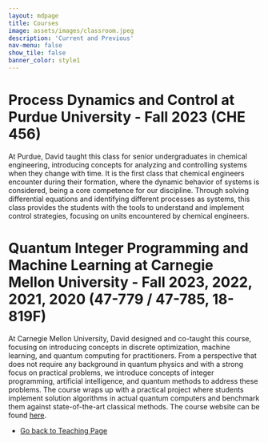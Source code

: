 ```yaml
---
layout: mdpage
title: Courses
image: assets/images/classroom.jpeg
description: 'Current and Previous'
nav-menu: false
show_tile: false
banner_color: style1
---
```


# Process Dynamics and Control at Purdue University - Fall 2023 (CHE 456)

At Purdue, David taught this class for senior undergraduates in chemical engineering, introducing concepts for analyzing and controlling systems when they change with time. It is the first class that chemical engineers encounter during their formation, where the dynamic behavior of systems is considered, being a core competence for our discipline. Through solving differential equations and identifying different processes as systems, this class provides the students with the tools to understand and implement control strategies, focusing on units encountered by chemical engineers.

# Quantum Integer Programming and Machine Learning at Carnegie Mellon University - Fall 2023, 2022, 2021, 2020 (47-779 / 47-785, 18-819F)

At Carnegie Mellon University, David designed and co-taught this course, focusing on introducing concepts in discrete optimization, machine learning, and quantum computing for practitioners. From a perspective that does not require any background in quantum physics and with a strong focus on practical problems, we introduce concepts of integer programming, artificial intelligence, and quantum methods to address these problems. The course wraps up with a practical project where students implement solution algorithms in actual quantum computers and benchmark them against state-of-the-art classical methods.
The course website can be found [here](https://bernalde.github.io/QuIPML22/).

<ul class="actions">
    <li><a href="/7-teaching.html#courses" class="button icon fa-arrow-left">Go back to Teaching Page</a></li>
</ul>
